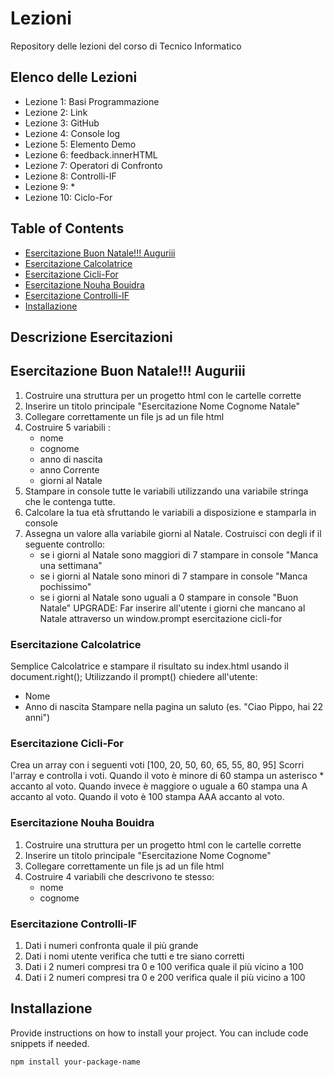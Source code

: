 # Lezioni
Repository delle lezioni del corso di Tecnico Informatico

## Elenco delle Lezioni
- Lezione 1: Basi Programmazione
- Lezione 2: Link
- Lezione 3: GitHub
- Lezione 4: Console log
- Lezione 5: Elemento Demo
- Lezione 6: feedback.innerHTML
- Lezione 7: Operatori di Confronto
- Lezione 8: Controlli-IF
- Lezione 9: *
- Lezione 10: Ciclo-For

## Table of Contents
- [Esercitazione Buon Natale!!! Auguriii](#Esercitazione_Buon_Natale!!!_Auguriii)
- [Esercitazione Calcolatrice](#Esercitazione_Calcolatrice)
- [Esercitazione Cicli-For](#Esercitazione_Cicli-For)
- [Esercitazione Nouha Bouidra](#Esercitazione_Nouha_Bouidra)
- [Esercitazione Controlli-IF](#Esercitazione_Controlli-IF)
- [Installazione](#Installazione)

## Descrizione Esercitazioni
## Esercitazione Buon Natale!!! Auguriii
1. Costruire una struttura per un progetto html con le cartelle corrette
2. Inserire un titolo principale "Esercitazione Nome Cognome Natale"
3. Collegare correttamente un file js ad un file html
4. Costruire 5 variabili :
    - nome
    - cognome
    - anno di nascita
    - anno Corrente
    - giorni al Natale
5. Stampare in console tutte le variabili utilizzando una variabile stringa che le contenga tutte.
6. Calcolare la tua età sfruttando le variabili a disposizione e stamparla in console
7. Assegna un valore alla variabile giorni al Natale. Costruisci con degli if il seguente controllo:
    - se i giorni al Natale sono maggiori di 7 stampare in console "Manca una settimana"
    - se i giorni al Natale sono minori di 7 stampare in console "Manca pochissimo"
    - se i giorni al Natale sono uguali a 0 stampare in console "Buon Natale"
UPGRADE: Far inserire all'utente i giorni che mancano al Natale attraverso un window.prompt
esercitazione cicli-for

### Esercitazione Calcolatrice
 Semplice Calcolatrice e stampare il risultato su index.html usando il document.right();
 Utilizzando il prompt() chiedere all'utente:
   - Nome
   - Anno di nascita
 Stampare nella pagina un saluto (es. "Ciao Pippo, hai 22 anni")

### Esercitazione Cicli-For
  Crea un array con i seguenti voti [100, 20, 50, 60, 65, 55, 80, 95]
  Scorri l'array e controlla i voti.
  Quando il voto è minore di 60 stampa un asterisco * accanto al voto.
  Quando invece è maggiore o uguale a 60 stampa una A accanto al voto. 
  Quando il voto è 100 stampa AAA accanto al voto.

### Esercitazione Nouha Bouidra
1. Costruire una struttura per un progetto html con le cartelle corrette
2. Inserire un titolo principale "Esercitazione Nome Cognome"
3. Collegare correttamente un file js ad un file html
4. Costruire 4 variabili che descrivono te stesso:
    - nome
    - cognome

### Esercitazione Controlli-IF
01. Dati i numeri confronta quale il più grande
02. Dati i nomi utente verifica che tutti e tre siano corretti
03. Dati i 2 numeri compresi tra 0 e 100 verifica quale il più vicino a 100
04. Dati i 2 numeri compresi tra 0 e 200 verifica quale il più vicino a 100

## Installazione

Provide instructions on how to install your project. You can include code snippets if needed.

```bash
npm install your-package-name

  
